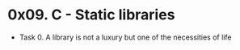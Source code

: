 # 0x09. C - Static libraries

- Task 0. A library is not a luxury but one of the necessities of life

